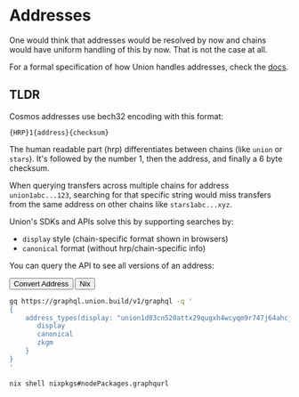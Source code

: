 # Addresses

One would think that addresses would be resolved by now and chains would have uniform handling of this by now. That is not the case at all.

For a formal specification of how Union handles addresses, check the [docs](https://docs.union.build/concepts/address-types/).

## TLDR

Cosmos addresses use bech32 encoding with this format:

```
{HRP}1{address}{checksum}
```

The human readable part (hrp) differentiates between chains (like `union` or `stars`). It's followed by the number 1, then the address, and finally a 6 byte checksum.

When querying transfers across multiple chains for address `union1abc...123`, searching for that specific string would miss transfers from the same address on other chains like `stars1abc...xyz`.

Union's SDKs and APIs solve this by supporting searches by:
- `display` style (chain-specific format shown in browsers)
- `canonical` format (without hrp/chain-specific info)

You can query the API to see all versions of an address:

<div class="tab">
  <button class="tablinks" onclick="openTab(event, 'Command')">Convert Address</button>
  <button class="tablinks" onclick="openTab(event, 'Nix')">Nix</button>
</div>

<div id="Command" class="tabcontent">

```bash
gq https://graphql.union.build/v1/graphql -q '
{
    address_types(display: "union1d03cn520attx29qugxh4wcyqm9r747j64ahcj3") {
       display
       canonical
       zkgm
    }
}
'
```

</div>

<div id="Nix" class="tabcontent">

```bash
nix shell nixpkgs#nodePackages.graphqurl
```

</div>
